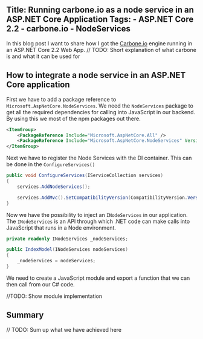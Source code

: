 Title: Running carbone.io as a node service in an ASP.NET Core Application
Tags:
    - ASP.NET Core 2.2
    - carbone.io
    - NodeServices
---

In this blog post I want to share how I got the [Carbone.io](https://carbone.io) engine running in an ASP.NET Core 2.2 Web App. 
// TODO: Short explanation of what carbone is and what it can be used for

## How to integrate a node service in an ASP.NET Core application

First we have to add a package reference to `Microsoft.AspNetCore.NodeServices`. We need the `NodeServices` package to get all the required dependencies for calling into JavaScript in our backend. By using this we most of the npm packages out there.

```xml
<ItemGroup>
    <PackageReference Include="Microsoft.AspNetCore.All" />
    <PackageReference Include="Microsoft.AspNetCore.NodeServices" Version="2.2.0" />
</ItemGroup>
```

Next we have to register the Node Services with the DI container. This can be done in the `ConfigureServices()`

```csharp
public void ConfigureServices(IServiceCollection services)
{
    services.AddNodeServices();

    services.AddMvc().SetCompatibilityVersion(CompatibilityVersion.Version_2_2);
}
```

Now we have the possibility to inject an `INodeServices` in our application. The `INodeServices` is an API through which .NET code can make calls into JavaScript that runs in a Node environment.

```csharp
private readonly INodeServices _nodeServices;

public IndexModel(INodeServices nodeServices)
{
    _nodeServices = nodeServices;
}
```

We need to create a JavaScript module and export a function that we can then call from our C# code.

//TODO: Show module implementation

## Summary

// TODO: Sum up what we have achieved here